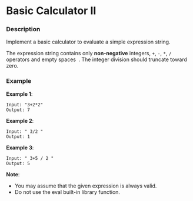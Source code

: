 # Basic Calculator II

### Description
Implement a basic calculator to evaluate a simple expression string.

The expression string contains only **non-negative** integers, `+`, `-`, `*`, `/` operators and empty spaces` `. The integer division should truncate toward zero.

### Example

**Example 1**:
```
Input: "3+2*2"
Output: 7
```

**Example 2**:
```
Input: " 3/2 "
Output: 1
```

**Example 3**:
```
Input: " 3+5 / 2 "
Output: 5
```

**Note**:
- You may assume that the given expression is always valid.
- Do not use the eval built-in library function.
